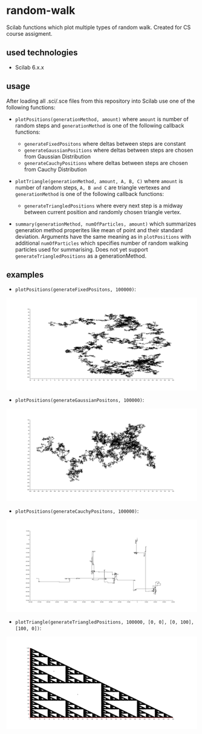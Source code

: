 # random-walk
Scilab functions which plot multiple types of random walk. Created for CS course assigment.

## used technologies

 - Scilab 6.x.x

## usage

After loading all .sci/.sce files from this repository into Scilab use one of the following functions:

* `plotPositions(generationMethod, amount)` where `amount` is number of random steps and `generationMethod` is one of the following callback functions:
	* `generateFixedPositons` where deltas between steps are constant
    * `generateGaussianPositions` where deltas between steps are chosen from Gaussian Distribution
    * `generateCauchyPositions` where deltas between steps are chosen from Cauchy Distribution

* `plotTriangle(generationMethod, amount, A, B, C)` where `amount` is number of random steps, `A, B and C` are triangle vertexes and `generationMethod` is one of the following callback functions:
	* `generateTriangledPositions` where every next step is a midway between current position and randomly chosen triangle vertex.

* `summary(generationMethod, numOfParticles, amount)` which summarizes generation method properites like mean of point and their standard deviation. Arguments have the same meaning as in `plotPositions` with additional `numOfParticles` which specifies number of random walking particles used for summarising. Does not yet support `generateTriangledPositions` as a generationMethod.

## examples

* `plotPositions(generateFixedPositons, 100000)`: 

![fixed100k](./examples/fixed100k.png)

* `plotPositions(generateGaussianPositons, 100000)`: 

![gauss100k](./examples/gauss100k.png)

* `plotPositions(generateCauchyPositons, 100000)`: 

![cauchy100k](./examples/cauchy100k.png)

* `plotTriangle(generateTriangledPositions, 100000, [0, 0], [0, 100], [100, 0])`: 

![triangle100k](./examples/triangle100k.png)
